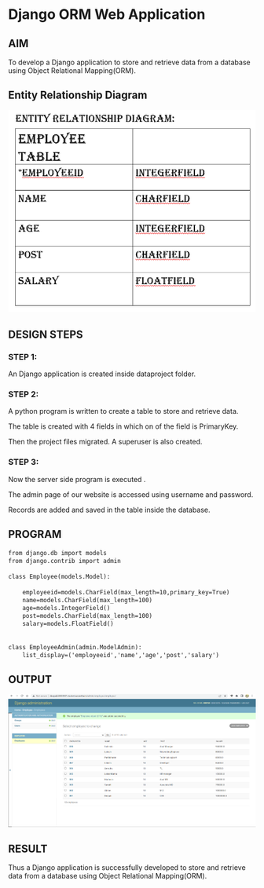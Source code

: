 # Django ORM Web Application

## AIM
To develop a Django application to store and retrieve data from a database using Object Relational Mapping(ORM).

## Entity Relationship Diagram

![Entity Relationship Diagram](./Screenshot_20221226_204106.png)


## DESIGN STEPS

### STEP 1:

An Django application is created inside dataproject folder.

### STEP 2:

A python program is written to create a table to store and retrieve data.

The table is created with 4 fields in which on of the field is PrimaryKey.

Then the project files migrated. A superuser is also created.

### STEP 3:

Now the server side program is executed .

The admin page of our website is accessed using username and password.

Records are added and saved in the table inside the database.

## PROGRAM
~~~
from django.db import models
from django.contrib import admin

class Employee(models.Model):
        
    employeeid=models.CharField(max_length=10,primary_key=True)
    name=models.CharField(max_length=100)
    age=models.IntegerField()
    post=models.CharField(max_length=100)
    salary=models.FloatField()
    

class EmployeeAdmin(admin.ModelAdmin):
    list_display=('employeeid','name','age','post','salary')
~~~
## OUTPUT

![Output image](./Screenshot_20221226_203136.png)



## RESULT
Thus a Django application is successfully developed to store and retrieve data from a database using Object Relational Mapping(ORM).
